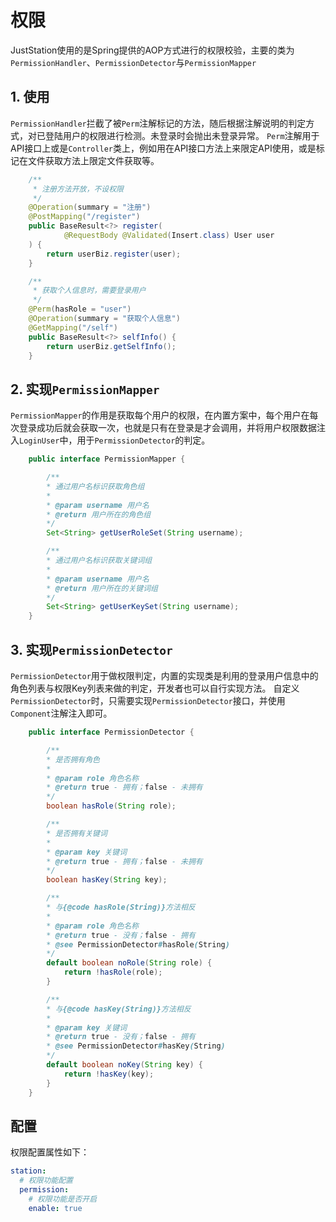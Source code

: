 # 权限

JustStation使用的是Spring提供的AOP方式进行的权限校验，主要的类为`PermissionHandler`、`PermissionDetector`与`PermissionMapper`

## 1. 使用

`PermissionHandler`拦截了被`Perm`注解标记的方法，随后根据注解说明的判定方式，对已登陆用户的权限进行检测。未登录时会抛出未登录异常。
`Perm`注解用于API接口上或是`Controller`类上，例如用在API接口方法上来限定API使用，或是标记在文件获取方法上限定文件获取等。

```java
    /**
     * 注册方法开放，不设权限
     */
    @Operation(summary = "注册")
    @PostMapping("/register")
    public BaseResult<?> register(
            @RequestBody @Validated(Insert.class) User user
    ) {
        return userBiz.register(user);
    }

    /**
     * 获取个人信息时，需要登录用户
     */
    @Perm(hasRole = "user")
    @Operation(summary = "获取个人信息")
    @GetMapping("/self")
    public BaseResult<?> selfInfo() {
        return userBiz.getSelfInfo();
    }
```

## 2. 实现`PermissionMapper`

`PermissionMapper`的作用是获取每个用户的权限，在内置方案中，每个用户在每次登录成功后就会获取一次，也就是只有在登录是才会调用，并将用户权限数据注入`LoginUser`中，用于`PermissionDetector`的判定。

```java
    public interface PermissionMapper {

        /**
        * 通过用户名标识获取角色组
        *
        * @param username 用户名
        * @return 用户所在的角色组
        */
        Set<String> getUserRoleSet(String username);

        /**
        * 通过用户名标识获取关键词组
        *
        * @param username 用户名
        * @return 用户所在的关键词组
        */
        Set<String> getUserKeySet(String username);
    }
```

## 3. 实现`PermissionDetector`

`PermissionDetector`用于做权限判定，内置的实现类是利用的登录用户信息中的角色列表与权限Key列表来做的判定，开发者也可以自行实现方法。
自定义`PermissionDetector`时，只需要实现`PermissionDetector`接口，并使用`Component`注解注入即可。

```java
    public interface PermissionDetector {

        /**
        * 是否拥有角色
        *
        * @param role 角色名称
        * @return true - 拥有；false - 未拥有
        */
        boolean hasRole(String role);

        /**
        * 是否拥有关键词
        *
        * @param key 关键词
        * @return true - 拥有；false - 未拥有
        */
        boolean hasKey(String key);

        /**
        * 与{@code hasRole(String)}方法相反
        *
        * @param role 角色名称
        * @return true - 没有；false - 拥有
        * @see PermissionDetector#hasRole(String)
        */
        default boolean noRole(String role) {
            return !hasRole(role);
        }

        /**
        * 与{@code hasKey(String)}方法相反
        *
        * @param key 关键词
        * @return true - 没有；false - 拥有
        * @see PermissionDetector#hasKey(String)
        */
        default boolean noKey(String key) {
            return !hasKey(key);
        }
    }
```

## 配置

权限配置属性如下：
```yaml
station:
  # 权限功能配置
  permission:
    # 权限功能是否开启
    enable: true
```